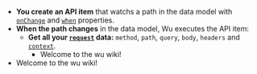 * **You create an API item** that watchs a path in the data model with
[`onChange`](./documentation-properties.md#onchange) and [`when`](./documentation-properties.md#when) properties.
* **When the path changes** in the data model, Wu executes the API item:
  * **Get all your [`request`](#request-property) data:** `method`, `path`, `query`, `body`, `headers` and [`context`](#optionscontext).
    * Welcome to the wu wiki!
* Welcome to the wu wiki!
